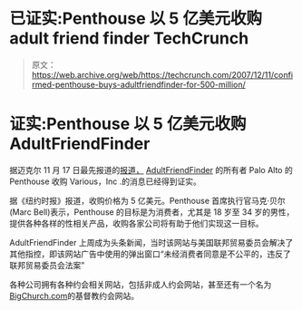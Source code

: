 # 已证实:Penthouse 以 5 亿美元收购 adult friend finder TechCrunch

> 原文：<https://web.archive.org/web/https://techcrunch.com/2007/12/11/confirmed-penthouse-buys-adultfriendfinder-for-500-million/>

# 证实:Penthouse 以 5 亿美元收购 AdultFriendFinder

 [](https://web.archive.org/web/20221204000534/http://www.adultfriendfinder.com/) 据迈克尔 11 月 17 日最先报道的[报道，](https://web.archive.org/web/20221204000534/http://www.beta.techcrunch.com/2007/11/17/update-on-adultfriendfinder-acquisition-penthouse-may-be-the-buyer/) [AdultFriendFinder](https://web.archive.org/web/20221204000534/http://www.adultfriendfinder.com/) 的所有者 Palo Alto 的 Penthouse 收购 Various，Inc .的消息已经得到证实。

据《纽约时报》报道，收购价格为 5 亿美元。Penthouse 首席执行官马克·贝尔(Marc Bell)表示，Penthouse 的目标是为消费者，尤其是 18 岁至 34 岁的男性，提供各种各样的性相关产品，收购各家公司将有助于他们实现这一目标。

AdultFriendFinder 上周成为头条新闻，当时该网站与美国联邦贸易委员会解决了其他指控，即该网站广告中使用的弹出窗口“未经消费者同意是不公平的，违反了联邦贸易委员会法案”

各种公司拥有各种约会相关网站，包括非成人约会网站，甚至还有一个名为[BigChurch.com](https://web.archive.org/web/20221204000534/http://www.bigchurch.com/)的基督教约会网站。